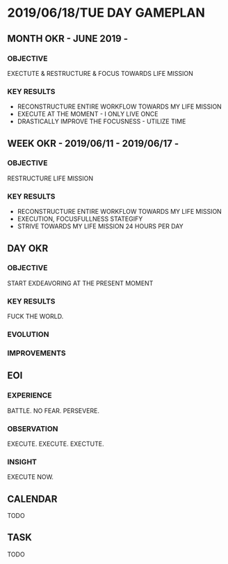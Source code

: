 
# 2019/06/18/TUE DAY GAMEPLAN

## MONTH OKR - JUNE 2019 -

### OBJECTIVE

EXECTUTE & RESTRUCTURE & FOCUS TOWARDS LIFE MISSION

### KEY RESULTS

- RECONSTRUCTURE ENTIRE WORKFLOW TOWARDS MY LIFE MISSION
- EXECUTE AT THE MOMENT - I ONLY LIVE ONCE
- DRASTICALLY IMPROVE THE FOCUSNESS - UTILIZE TIME

## WEEK OKR - 2019/06/11 - 2019/06/17 -

### OBJECTIVE

RESTRUCTURE LIFE MISSION

### KEY RESULTS

- RECONSTRUCTURE ENTIRE WORKFLOW TOWARDS MY LIFE MISSION
- EXECUTION, FOCUSFULLNESS STATEGIFY
- STRIVE TOWARDS MY LIFE MISSION 24 HOURS PER DAY

## DAY OKR

### OBJECTIVE

START EXDEAVORING AT THE PRESENT MOMENT

### KEY RESULTS

FUCK THE WORLD.

### EVOLUTION

### IMPROVEMENTS

## EOI

### EXPERIENCE

BATTLE. NO FEAR. PERSEVERE.

### OBSERVATION

EXECUTE. EXECUTE. EXECTUTE.

### INSIGHT

EXECUTE NOW.

## CALENDAR

TODO

## TASK

TODO
